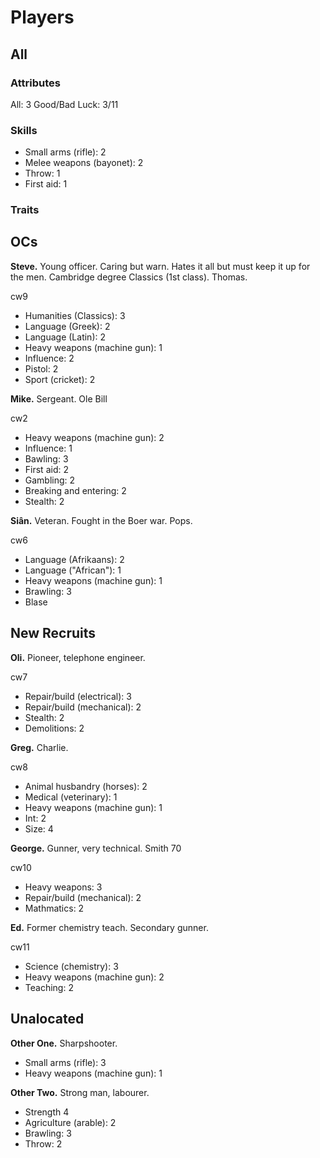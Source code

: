 # Players

## All


### Attributes

All: 3
Good/Bad Luck: 3/11

### Skills

* Small arms (rifle): 2
* Melee weapons (bayonet): 2
* Throw: 1
* First aid: 1

### Traits



## OCs

**Steve.** Young officer. Caring but warn. Hates it all but must keep it up for the men. Cambridge degree Classics (1st class). Thomas.

cw9

* Humanities (Classics): 3
* Language (Greek): 2
* Language (Latin): 2
* Heavy weapons (machine gun): 1
* Influence: 2
* Pistol: 2
* Sport (cricket): 2

**Mike.** Sergeant. Ole Bill

cw2

* Heavy weapons (machine gun): 2
* Influence: 1
* Bawling: 3
* First aid: 2
* Gambling: 2
* Breaking and entering: 2
* Stealth: 2

**Siân.** Veteran. Fought in the Boer war. Pops. 

cw6

* Language (Afrikaans): 2
* Language ("African"): 1
* Heavy weapons (machine gun): 1
* Brawling: 3
* Blase

## New Recruits

**Oli.** Pioneer, telephone engineer.

cw7

* Repair/build (electrical): 3
* Repair/build (mechanical): 2
* Stealth: 2
* Demolitions: 2

**Greg.** Charlie. 

cw8

* Animal husbandry (horses): 2
* Medical (veterinary): 1
* Heavy weapons (machine gun): 1
* Int: 2
* Size: 4

**George.** Gunner, very technical. Smith 70

cw10

* Heavy weapons: 3
* Repair/build (mechanical): 2
* Mathmatics: 2 

**Ed.** Former chemistry teach. Secondary gunner. 

cw11

* Science (chemistry):  3
* Heavy weapons (machine gun): 2
* Teaching: 2


## Unalocated

**Other One.** Sharpshooter.

* Small arms (rifle): 3
* Heavy weapons (machine gun): 1

**Other Two.** Strong man, labourer. 

* Strength 4
* Agriculture (arable): 2
* Brawling: 3
* Throw: 2
